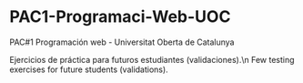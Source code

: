 # PAC1-Programaci-Web-UOC
PAC#1 Programación web - Universitat Oberta de Catalunya

Ejercicios de práctica para futuros estudiantes (validaciones).\n
Few testing exercises for future students (validations).

